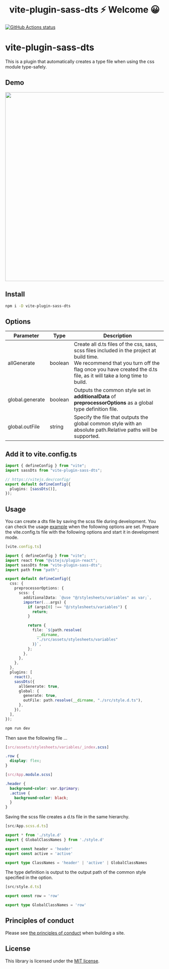 <h1 align="center">vite-plugin-sass-dts ⚡ Welcome 😀</h1>

<p align="left">
  <a href="https://github.com/actions/setup-node"><img alt="GitHub Actions status" src="https://github.com/activeguild/classnames-generics/workflows/automatic%20release/badge.svg" style="max-width:100%;"></a>
</p>

# vite-plugin-sass-dts
 This is a plugin that automatically creates a type file when using the css module type-safely.

## Demo
<img src="https://user-images.githubusercontent.com/39351982/138234224-ed37c060-96ad-41c7-b638-884f973b8984.gif" width="600" />

## Install
```bash
npm i -D vite-plugin-sass-dts
```

## Options

| Parameter | Type             | Description                                                                     |
| --------- | ---------------- | ------------------------------------------------------------------------------- |
| allGenerate | boolean | Create all d.ts files of the css, sass, scss files included in the project at build time.<br />We recommend that you turn off the flag once you have created the d.ts file, as it will take a long time to build.                            |
| global.generate | boolean | Outputs the common style set in <b>additionalData</b> of <b>preprocessorOptions</b> as a global type definition file. |
| global.outFile | string | Specify the file that outputs the global common style with an absolute path.Relative paths will be supported. |
## Add it to vite.config.ts

```ts
import { defineConfig } from "vite";
import sassDts from "vite-plugin-sass-dts";

// https://vitejs.dev/config/
export default defineConfig({
  plugins: [sassDts()],
});

```

## Usage
You can create a dts file by saving the scss file during development.
You can check the usage [example](https://github.com/activeguild/vite-plugin-sass-dts/tree/master/example) when the following options are set.
Prepare the vite.config.ts file with the following options and start it in development mode.

```ts
[vite.config.ts]

import { defineConfig } from "vite";
import react from "@vitejs/plugin-react";
import sassDts from "vite-plugin-sass-dts";
import path from "path";

export default defineConfig({
  css: {
    preprocessorOptions: {
      scss: {
        additionalData: `@use "@/stylesheets/variables" as var;`,
        importer(...args) {
          if (args[0] !== "@/stylesheets/variables") {
            return;
          }

          return {
            file: `${path.resolve(
              __dirname,
              "./src/assets/stylesheets/variables"
            )}`,
          };
        },
      },
    },
  },
  plugins: [
    react(),
    sassDts({
      allGenerate: true,
      global: {
        generate: true,
        outFile: path.resolve(__dirname, "./src/style.d.ts"),
      },
    }),
  ],
});
```

```bash
npm run dev
```

Then save the following file ...


```scss
[src/assets/stylesheets/variables/_index.scss]

.row {
  display: flex;
}
```

```scss
[src/App.module.scss]

.header {
  background-color: var.$primary;
  .active {
    background-color: black;
  }
}
```

Saving the scss file creates a d.ts file in the same hierarchy.

```ts
[src/App.scss.d.ts]

export * from './style.d'
import { GlobalClassNames } from './style.d'

export const header = 'header'
export const active = 'active'

export type ClassNames = 'header' | 'active' | GlobalClassNames
```


The type definition is output to the output path of the common style specified in the option.

```ts
[src/style.d.ts]

export const row = 'row'

export type GlobalClassNames = 'row'
```

## Principles of conduct
Please see [the principles of conduct](https://github.com/activeguild/vite-plugin-sass-dts/blob/master/.github/CONTRIBUTING.md) when building a site.

## License
This library is licensed under the [MIT license](https://github.com/activeguild/vite-plugin-sass-dts/blob/master/LICENSE).